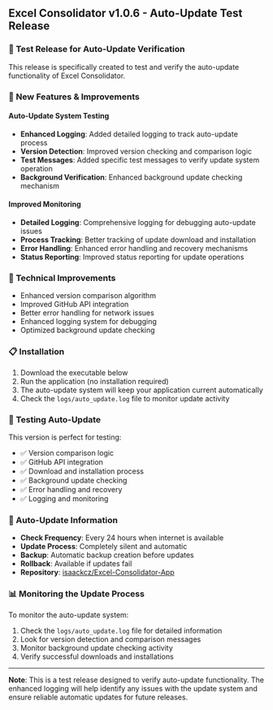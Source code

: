 ## Excel Consolidator v1.0.6 - Auto-Update Test Release

### 🧪 Test Release for Auto-Update Verification

This release is specifically created to test and verify the auto-update functionality of Excel Consolidator.

### 🚀 New Features & Improvements

#### Auto-Update System Testing
- **Enhanced Logging**: Added detailed logging to track auto-update process
- **Version Detection**: Improved version checking and comparison logic
- **Test Messages**: Added specific test messages to verify update system operation
- **Background Verification**: Enhanced background update checking mechanism

#### Improved Monitoring
- **Detailed Logging**: Comprehensive logging for debugging auto-update issues
- **Process Tracking**: Better tracking of update download and installation
- **Error Handling**: Enhanced error handling and recovery mechanisms
- **Status Reporting**: Improved status reporting for update operations

### 🔧 Technical Improvements
- Enhanced version comparison algorithm
- Improved GitHub API integration
- Better error handling for network issues
- Enhanced logging system for debugging
- Optimized background update checking

### 📋 Installation
1. Download the executable below
2. Run the application (no installation required)
3. The auto-update system will keep your application current automatically
4. Check the `logs/auto_update.log` file to monitor update activity

### 🧪 Testing Auto-Update

This version is perfect for testing:
- ✅ Version comparison logic
- ✅ GitHub API integration  
- ✅ Download and installation process
- ✅ Background update checking
- ✅ Error handling and recovery
- ✅ Logging and monitoring

### 🔄 Auto-Update Information
- **Check Frequency**: Every 24 hours when internet is available
- **Update Process**: Completely silent and automatic
- **Backup**: Automatic backup creation before updates
- **Rollback**: Available if updates fail
- **Repository**: [isaackcz/Excel-Consolidator-App](https://github.com/isaackcz/Excel-Consolidator-App)

### 📊 Monitoring the Update Process

To monitor the auto-update system:
1. Check the `logs/auto_update.log` file for detailed information
2. Look for version detection and comparison messages
3. Monitor background update checking activity
4. Verify successful downloads and installations

---

**Note**: This is a test release designed to verify auto-update functionality. The enhanced logging will help identify any issues with the update system and ensure reliable automatic updates for future releases.